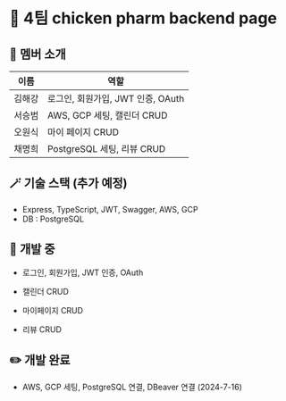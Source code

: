 # 🐤 4팀 chicken pharm backend page

## 🐯 멤버 소개

| 이름   | 역할                              |
| ------ | --------------------------------- |
| 김해강 | 로그인, 회원가입, JWT 인증, OAuth |
| 서승범 | AWS, GCP 세팅, 캘린더 CRUD        |
| 오원식 | 마이 페이지 CRUD                  |
| 채명희 | PostgreSQL 세팅, 리뷰 CRUD        |

## 🪄 기술 스택 (추가 예정)

- Express, TypeScript, JWT, Swagger, AWS, GCP
- DB : PostgreSQL

## 🔧 개발 중

- 로그인, 회원가입, JWT 인증, OAuth

- 캘린더 CRUD

- 마이페이지 CRUD

- 리뷰 CRUD

## ✏️ 개발 완료

- AWS, GCP 세팅, PostgreSQL 연결, DBeaver 연결 (2024-7-16)
